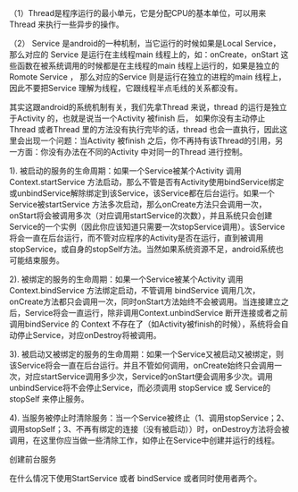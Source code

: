 （1）Thread是程序运行的最小单元，它是分配CPU的基本单位，可以用来Thread 来执行一些异步的操作。

（2） Service 是android的一种机制，当它运行的时候如果是Local Service， 那么对应的 Service 是运行在主线程main 线程上的，如：onCreate，onStart 这些函数在被系统调用的时候都是在主线程的main 线程上运行的，如果是独立的Romote Service ， 那么对应的Service 则是运行在独立的进程的main 线程上，因此不要把Service 理解为线程，它跟线程半点毛线的关系都没有。


其实这跟android的系统机制有关，我们先拿Thread 来说，thread 的运行是独立于Activity 的，也就是说当一个Activity 被finish 后， 如果你没有主动停止Thread 或者Thread 里的方法没有执行完毕的话，thread 也会一直执行，因此这里会出现一个问题：当Activity 被finish 之后，你不再持有该Thread的引用，另一方面：你没有办法在不同的Activity 中对同一的Thread 进行控制。




1). 被启动的服务的生命周期：如果一个Service被某个Activity 调用 Context.startService 方法启动，那么不管是否有Activity使用bindService绑定或unbindService解除绑定到该Service，该Service都在后台运行。如果一个Service被startService 方法多次启动，那么onCreate方法只会调用一次，onStart将会被调用多次（对应调用startService的次数），并且系统只会创建Service的一个实例（因此你应该知道只需要一次stopService调用）。该Service将会一直在后台运行，而不管对应程序的Activity是否在运行，直到被调用stopService，或自身的stopSelf方法。当然如果系统资源不足，android系统也可能结束服务。

 

2). 被绑定的服务的生命周期：如果一个Service被某个Activity 调用 Context.bindService 方法绑定启动，不管调用 bindService 调用几次，onCreate方法都只会调用一次，同时onStart方法始终不会被调用。当连接建立之后，Service将会一直运行，除非调用Context.unbindService 断开连接或者之前调用bindService 的 Context 不存在了（如Activity被finish的时候），系统将会自动停止Service，对应onDestroy将被调用。

 

3). 被启动又被绑定的服务的生命周期：如果一个Service又被启动又被绑定，则该Service将会一直在后台运行。并且不管如何调用，onCreate始终只会调用一次，对应startService调用多少次，Service的onStart便会调用多少次。调用unbindService将不会停止Service，而必须调用 stopService 或 Service的 stopSelf 来停止服务。

 

4). 当服务被停止时清除服务：当一个Service被终止（1、调用stopService；2、调用stopSelf；3、不再有绑定的连接（没有被启动））时，onDestroy方法将会被调用，在这里你应当做一些清除工作，如停止在Service中创建并运行的线程。



创建前台服务


在什么情况下使用StartService 或者 bindService 或者同时使用者两个。











